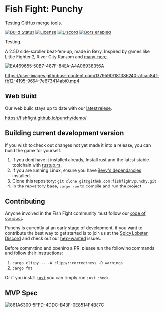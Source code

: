 # Fish Fight: Punchy

Testing GitHub merge tools.

[![Build Status](https://img.shields.io/github/workflow/status/fishfight/punchy/CI?logo=github&labelColor=1e1c24&color=216e9b)](https://github.com/fishfight/punchy/actions)
[![License](https://img.shields.io/badge/License-MIT%20or%20Apache%202-green.svg?label=license&labelColor=1e1c24&color=34925e)](./LICENSE.md)
[![Discord](https://img.shields.io/badge/chat-on%20discord-green.svg?logo=discord&logoColor=fff&labelColor=1e1c24&color=8d5b3f)](https://discord.gg/4smxjcheE5)
[![Bors enabled](https://bors.tech/images/badge_small.svg)](https://app.bors.tech/repositories/46829)

Testing.

A 2.5D side-scroller beat-’em-up, made in Bevy. Inspired by games like Little Fighter 2, River City Ransom and [many more](https://fextralife.com/a-history-of-the-side-scrolling-beat-em-up-part-1/).

![EA469655-50B7-487F-84EA-A4A06938356A](https://user-images.githubusercontent.com/583842/161245719-7b587a2a-dd02-4edc-8640-b26ae6f7eafb.gif)

https://user-images.githubusercontent.com/1379590/181386240-a1cac84f-fb12-4195-9664-7e673414abf0.mp4

## Web Build
Our web build stays up to date with our [latest relese](https://github.com/fishfight/punchy/releases/latest).

https://fishfight.github.io/punchy/demo/

## Building current development version
If you wish to check out changes not yet made it into a release, you can build the game for yourself.
1. If you dont have it installed already, Install rust and the latest stable toolchain with [rustup.rs](https://rustup.rs/).
2. If you are running Linux, ensure you have [Bevy's dependancies](https://github.com/bevyengine/bevy/blob/main/docs/linux_dependencies.md) installed.
3. Clone this repository: `git clone git@github.com:fishfight/punchy.git`
4. In the repository base, `cargo run` to compile and run the project.

## Contributing

Anyone involved in the Fish Fight community must follow our [code of conduct](https://github.com/fishfight/FishFight/blob/main/CODE_OF_CONDUCT.md).

Punchy is currently at an early stage of development, if you want to contribute the best way to get started is to join us at the [Spicy Lobster Discord](https://discord.gg/4smxjcheE5) and check out our [help-wanted](https://github.com/fishfight/punchy/labels/help%20wanted) issues.

Before committing and opening a PR, please run the following commands and follow their instructions:

1. `cargo clippy -- -W clippy::correctness -D warnings`
2. `cargo fmt`

Or if you install [`just`](https://github.com/casey/just) you can simply run `just check`.

## MVP Spec

![861A6300-5FFD-4DDC-B4BF-0E8514F4B87C](https://user-images.githubusercontent.com/583842/161247148-0bc07089-1409-48ca-9cc8-ee1a1edddb9e.png)




